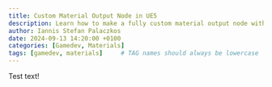 ```yaml
---
title: Custom Material Output Node in UE5
description: Learn how to make a fully custom material output node with source edits
author: Iannis Stefan Palaczkos
date: 2024-09-13 14:20:00 +0100
categories: [Gamedev, Materials]
tags: [gamedev, materials]     # TAG names should always be lowercase
---
```


Test text!
